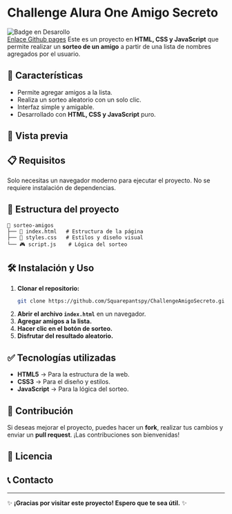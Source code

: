 # Challenge Alura One Amigo Secreto
![Badge en Desarollo](https://img.shields.io/badge/STATUS-DEPLOYED-green)  
[Enlace Github pages](https://squarepantspy.github.io/ChallengeAmigoSecreto/)
Este es un proyecto en **HTML, CSS y JavaScript** que permite realizar un **sorteo de un amigo** a partir de una lista de nombres agregados por el usuario.

## 🚀 Características
- Permite agregar amigos a la lista.
- Realiza un sorteo aleatorio con un solo clic.
- Interfaz simple y amigable.
- Desarrollado con **HTML, CSS y JavaScript** puro.

## 🎥 Vista previa

## 📋 Requisitos
Solo necesitas un navegador moderno para ejecutar el proyecto. No se requiere instalación de dependencias.

## 📂 Estructura del proyecto
```
📂 sorteo-amigos
├── 📄 index.html   # Estructura de la página
├── 🎨 styles.css   # Estilos y diseño visual
└── 🎮 script.js    # Lógica del sorteo
```

## 🛠 Instalación y Uso
1. **Clonar el repositorio:**
   ```bash
   git clone https://github.com/Squarepantspy/ChallengeAmigoSecreto.git
   ```
2. **Abrir el archivo `index.html`** en un navegador.
3. **Agregar amigos a la lista.**
4. **Hacer clic en el botón de sorteo.**
5. **Disfrutar del resultado aleatorio.**

## ✅ Tecnologías utilizadas  
- **HTML5** → Para la estructura de la web.
- **CSS3** → Para el diseño y estilos.
- **JavaScript** → Para la lógica del sorteo.

## 🤝 Contribución
Si deseas mejorar el proyecto, puedes hacer un **fork**, realizar tus cambios y enviar un **pull request**. ¡Las contribuciones son bienvenidas!

## 📜 Licencia

## 📞 Contacto

---
✨ **¡Gracias por visitar este proyecto! Espero que te sea útil.** ✨
